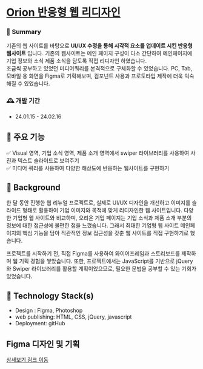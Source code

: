 # [Orion 반응형 웹 리디자인](https://siuhyun.github.io/Orion/)

### 📌 Summary
기존의 웹 사이트를 바탕으로 **UI/UX 수정을 통해 시각적 요소를 업데이트 시킨 반응형 웹사이트** 입니다. 
기존의 웹사이트는 메인 페이지 구성이 다소 간단하여 메인페이지에 기업 정보와 소식 제품 소식을 담도록 직접 리디자인 하였습니다.<br>
조금씩 공부하고 있었던 미디어쿼리를 본격적으로 구체화할 수 있었습니다.
PC, Tab, 모바일 용 화면을 Figma로 기획해보며, 컴포넌트 사용과 프로토타입 제작에 더욱 익숙해질 수 있었습니다.

### 🕰️ 개발 기간
* 24.01.15 - 24.02.16

## 📌 주요 기능
✅ Visual 영역, 기업 소식 영역, 제품 소개 영역에서 swiper 라이브러리를 사용하여 사진과 텍스트 슬라이드로 보여주기<br>
✅ 미디어 쿼리를 사용하여 다양한 해상도에 반응하는 웹사이트를 구현하기

## 🤔 Background
한 달 동안 진행한 웹 리뉴얼 프로젝트로, 실제로 UI/UX 디자인을 개선하고 이미지를 슬라이드 형태로 활용하여 기업 이미지와 목적에 맞게 리디자인한 웹 사이트입니다. 다양한 기업형 웹 사이트와 비교하며, 오리온 기업 페이지는 기업 소식과 제품 소개 부분의 정보에 대한 접근성에 불편한 점을 느꼈습니다. 그래서 최대한 기업형 웹 사이트 메인페이지의 핵심 기능을 담아 직관적인 정보 접근성을 갖춘 웹 사이트를 직접 구현하기로 했습니다. <br>

프로젝트를 시작하기 전, 직접 Figma를 사용하여 와이어프레임과 스토리보드를 제작하며 웹 기획 경험을 쌓았습니다. 또한, 프로젝트에서는 JavaScript를 기반으로 jQuery와 Swiper 라이브러리를 활용할 계획이었으므로, 필요한 문법을 공부할 수 있는 기회가 있었습니다.

## 🔨 Technology Stack(s)
* Design : Figma, Photoshop
* web publishing: HTML, CSS, jQuery, javascript
* Deployment: gitHub

## Figma 디자인 및 기획 
<a href="https://www.figma.com/file/pHHcwV0Lfwy1nM9N40DPUj/NCS_%EC%9B%B9%ED%94%84%EB%A1%9C%EC%A0%9D%ED%8A%B8-%EC%98%A4%EB%A6%AC%EC%98%A8(PC%2C%EB%AA%A8%EB%B0%94%EC%9D%BC)?type=design&node-id=2387%3A2284&mode=dev&t=aYkMjdqZ4zODf52o-1"> 상세보기 링크 이동 </a>
